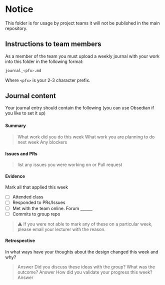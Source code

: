 # Notice
This folder is for usage by project teams it will not be published in the main repository.

## Instructions to team members
As a member of the team you must upload a weekly journal with your work into this folder in the following format:

```bash
journal_<pfx>.md
```
Where `<pfx>` is your 2-3 character prefix.

## Journal content
Your journal entry should contain the following (you can use Obsedian if you like to set it up)

### <DATE>
#### Summary
> What work did you do this week
> What work you are planning to do next week
> Any blockers

#### Issues and PRs
> list any issues you were working on or Pull request

#### Evidence
Mark all that applied this week
- [ ] Attended class
- [ ] Responded to PRs/Issues
- [ ] Met with the team online. Forum ______
- [ ] Commits to group repo

> :warning: If you were not able to mark any of these on a particular week, please email your lecturer with the reason.

#### Retrospective

In what ways have your thoughts about the design changed this week and why?
> Answer
Did you discuss these ideas with the group? What was the outcome?
> Answer
How did you validate your progress this week?
> Answer



